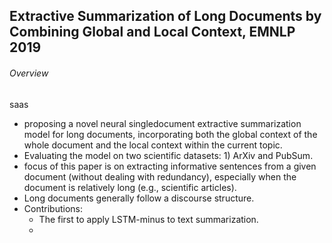 
## Extractive Summarization of Long Documents by Combining Global and Local Context, EMNLP 2019

###### Overview
saas
  - proposing a novel neural singledocument extractive summarization model for
    long documents, incorporating both the global
    context of the whole document and the local
    context within the current topic.
  - Evaluating the model on two scientific datasets: 1) ArXiv and PubSum.
  - focus of this paper is on extracting informative
    sentences from a given document (without dealing
    with redundancy), especially when the document
    is relatively long (e.g., scientific articles).
  - Long documents generally follow a discourse structure. 
  - Contributions:
    - The first to apply LSTM-minus to text summarization.
    - 
